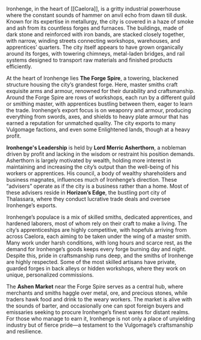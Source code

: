 Ironhenge, in the heart of [[Caelora]], is a gritty industrial powerhouse where the constant sounds of hammer on anvil echo from dawn till dusk. Known for its expertise in metallurgy, the city is covered in a haze of smoke and ash from its countless forges and furnaces. The buildings, made of dark stone and reinforced with iron bands, are stacked closely together, with narrow, winding streets connecting workshops, warehouses, and apprentices’ quarters. The city itself appears to have grown organically around its forges, with towering chimneys, metal-laden bridges, and rail systems designed to transport raw materials and finished products efficiently.

At the heart of Ironhenge lies **The Forge Spire**, a towering, blackened structure housing the city’s grandest forge. Here, master smiths craft exquisite arms and armour, renowned for their durability and craftsmanship. Around the Forge Spire are rows of workshops, each run by a different guild or smithing master, with apprentices bustling between them, eager to learn the trade. Ironhenge’s export focus is on weaponry and armour, producing everything from swords, axes, and shields to heavy plate armour that has earned a reputation for unmatched quality. The city exports to many Vulgomage factions, and even some Enlightened lands, though at a heavy profit.

**Ironhenge's Leadership** is held by **Lord Merric Asherthorn**, a nobleman driven by profit and lacking in the wisdom or restraint his position demands. Asherthorn is largely motivated by wealth, holding more interest in maintaining and increasing the city’s output than the well-being of his workers or apprentices. His council, a body of wealthy shareholders and business magnates, influences much of Ironhenge’s direction. These “advisers” operate as if the city is a business rather than a home. Most of these advisers reside in **Horizon’s Edge**, the bustling port city of Thalassara, where they conduct lucrative trade deals and oversee Ironhenge’s exports.

Ironhenge’s populace is a mix of skilled smiths, dedicated apprentices, and hardened laborers, most of whom rely on their craft to make a living. The city’s apprenticeships are highly competitive, with hopefuls arriving from across Caelora, each aiming to be taken under the wing of a master smith. Many work under harsh conditions, with long hours and scarce rest, as the demand for Ironhenge’s goods keeps every forge burning day and night. Despite this, pride in craftsmanship runs deep, and the smiths of Ironhenge are highly respected. Some of the most skilled artisans have private, guarded forges in back alleys or hidden workshops, where they work on unique, personalized commissions.

The **Ashen Market** near the Forge Spire serves as a central hub, where merchants and smiths haggle over metal, ore, and precious stones, while traders hawk food and drink to the weary workers. The market is alive with the sounds of barter, and occasionally one can spot foreign buyers and emissaries seeking to procure Ironhenge’s finest wares for distant realms. For those who manage to earn it, Ironhenge is not only a place of unyielding industry but of fierce pride—a testament to the Vulgomage’s craftsmanship and resilience.